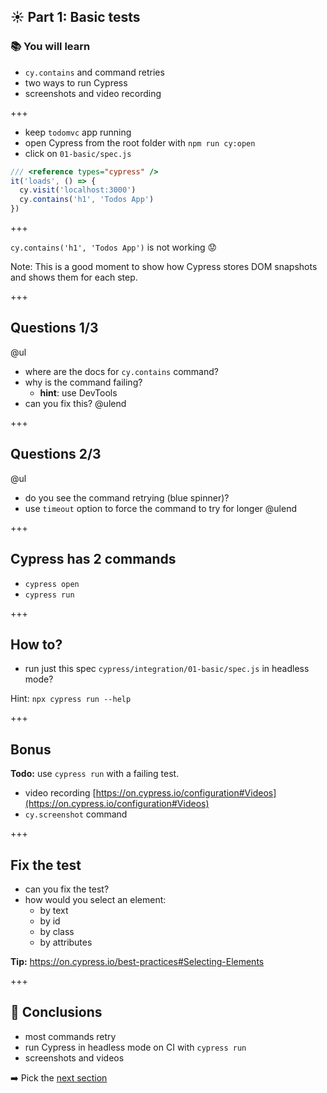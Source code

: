 ## ☀️ Part 1: Basic tests

### 📚 You will learn

- `cy.contains` and command retries
- two ways to run Cypress
- screenshots and video recording

+++

- keep `todomvc` app running
- open Cypress from the root folder with `npm run cy:open`
- click on `01-basic/spec.js`

```js
/// <reference types="cypress" />
it('loads', () => {
  cy.visit('localhost:3000')
  cy.contains('h1', 'Todos App')
})
```

+++

`cy.contains('h1', 'Todos App')` is not working 😟

Note:
This is a good moment to show how Cypress stores DOM snapshots and shows them for each step.

+++

## Questions 1/3

@ul

- where are the docs for `cy.contains` command?
- why is the command failing?
  - **hint**: use DevTools
- can you fix this?
  @ulend

+++

## Questions 2/3

@ul

- do you see the command retrying (blue spinner)?
- use `timeout` option to force the command to try for longer
  @ulend

+++

## Cypress has 2 commands

- `cypress open`
- `cypress run`

+++

## How to?

- run just this spec `cypress/integration/01-basic/spec.js` in headless mode?

Hint: `npx cypress run --help`

+++

## Bonus

**Todo:** use `cypress run` with a failing test.

- video recording [https://on.cypress.io/configuration#Videos](https://on.cypress.io/configuration#Videos)
- `cy.screenshot` command

+++

## Fix the test

- can you fix the test?
- how would you select an element:
  - by text
  - by id
  - by class
  - by attributes

**Tip:** https://on.cypress.io/best-practices#Selecting-Elements

+++

## 🏁 Conclusions

- most commands retry
- run Cypress in headless mode on CI with `cypress run`
- screenshots and videos

➡️ Pick the [next section](https://github.com/cypress-io/testing-workshop-cypress#content-)
